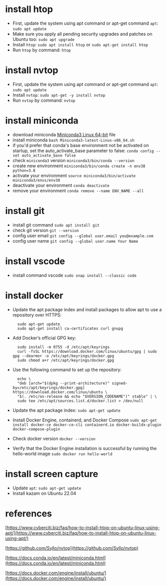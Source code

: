 # install htop
- First, update the system using apt command or apt-get command `apt`: `sudo apt update`
- Make sure you apply all pending security upgrades and patches on Ubuntu too: `sudo apt upgrade`
- Install `htop`: `sudo apt install htop` or `sudo apt-get install htop`
- Run `htop` by command: `htop`

# install nvtop
- First, update the system using apt command or apt-get command `apt`: `sudo apt update`
- Install `nvtop`: `sudo apt-get -y install nvtop`
- Run `nvtop` by command: `nvtop`

# install miniconda
- download miniconda [Miniconda3 Linux 64-bit](https://docs.conda.io/en/latest/miniconda.html) file
- install miniconda `bash Miniconda3-latest-Linux-x86_64.sh`
- if you'd prefer that conda's base environment not be activated on startup, set the auto_activate_base parameter to false:  `conda config --set auto_activate_base false`
- check `miniconda3` version `miniconda3/bin/conda --version`
- create new environment `miniconda3/bin/conda create -n env38 python=3.8`
- activate your environment `source miniconda3/bin/activate miniconda3/envs/env38`
- deactivate your environment `conda deactivate`
- remove your environment `conda remove --name ENV_NAME --all`

# install git
- install git command `sudo apt install git`
- check git version `git --version`
- config user email `git config --global user.email you@example.com`
- config user name `git config --global user.name Your Name`

# install vscode
- install command vscode `sudo snap install --classic code`

# install docker
- Update the apt package index and install packages to allow apt to use a repository over HTTPS:

        sudo apt-get update
        sudo apt-get install ca-certificates curl gnupg

- Add Docker’s official GPG key:

        sudo install -m 0755 -d /etc/apt/keyrings
        curl -fsSL https://download.docker.com/linux/ubuntu/gpg | sudo gpg --dearmor -o /etc/apt/keyrings/docker.gpg
        sudo chmod a+r /etc/apt/keyrings/docker.gpg

- Use the following command to set up the repository:

        echo \
        "deb [arch="$(dpkg --print-architecture)" signed-by=/etc/apt/keyrings/docker.gpg] https://download.docker.com/linux/ubuntu \
        "$(. /etc/os-release && echo "$VERSION_CODENAME")" stable" | \
        sudo tee /etc/apt/sources.list.d/docker.list > /dev/null

- Update the apt package index: `sudo apt-get update`

- Install Docker Engine, containerd, and Docker Compose `sudo apt-get install docker-ce docker-ce-cli containerd.io docker-buildx-plugin docker-compose-plugin`

- Check docker version `docker --version`

- Verify that the Docker Engine installation is successful by running the hello-world image `sudo docker run hello-world`

# install screen capture
- Update `apt`: `sudo apt-get update`
- Install kazam on Ubuntu 22.04

# references

[https://www.cyberciti.biz/faq/how-to-install-htop-on-ubuntu-linux-using-apt/](https://www.cyberciti.biz/faq/how-to-install-htop-on-ubuntu-linux-using-apt/)

[https://github.com/Syllo/nvtop](https://github.com/Syllo/nvtop)

[https://docs.conda.io/en/latest/miniconda.html](https://docs.conda.io/en/latest/miniconda.html)

[https://docs.docker.com/engine/install/ubuntu/](https://docs.docker.com/engine/install/ubuntu/)
